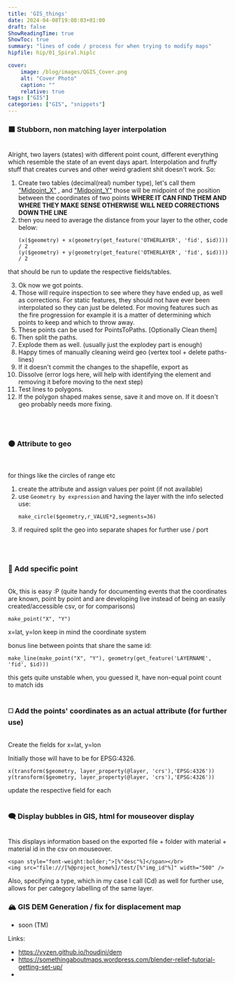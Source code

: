 ```yaml
---
title: 'GIS_things'
date: 2024-04-08T19:08:03+01:00
draft: false
ShowReadingTime: true
ShowToc: true
summary: "lines of code / process for when trying to modify maps"
hipfile: hip/01_Spiral.hiplc

cover:
    image: /blog/images/QGIS_Cover.png
    alt: "Cover Photo"
    caption: ""
    relative: true
tags: ["GIS"]
categories: ["GIS", "snippets"]
---
```



### ⬛️  Stubborn, non matching layer interpolation
<br />
Alright, two layers (states) with different point count, different everything which resemble the state of an event days apart.
Interpolation and fruffy stuff that creates curves and other weird gradient shit doesn't work.  So:

1. Create two tables (decimal(real) number type), let's call them <u>"Midpoint_X"</u> , and <u>"Midpoint_Y"</u> those will be midpoint of the position between the coordinates of two points **WHERE IT CAN FIND THEM AND WHERE THEY MAKE SENSE OTHERWISE WILL NEED CORRECTIONS DOWN THE LINE**
2. then you need to average the distance from your layer to the other, code below:
    ```
    (x($geometry) + x(geometry(get_feature('OTHERLAYER', 'fid', $id)))) / 2
    (y($geometry) + y(geometry(get_feature('OTHERLAYER', 'fid', $id)))) / 2

    ```
that should be run to update the respective fields/tables.

3. Ok now we got points.
4. Those will require inspection to see where they have ended up, as well as corrections. For static features, they should not have ever been interpolated so they can just be deleted. For moving features such as the fire progression for example it is a matter of determining which points to keep and which to throw away. 
5. These points can be used for PointsToPaths. \[Optionally Clean them\]
6. Then split the paths.
7. Explode them as well. (usually just the explodey part is enough)
8. Happy times of manually cleaning weird geo (vertex tool + delete paths-lines)
9. If it doesn't commit the changes to the shapefile, export as
10. Dissolve (error logs here, will help with identifying the element and removing it before moving to the next step)
11. Test lines to polygons.
12. If the polygon shaped makes sense, save it and move on. If it doesn't geo probably needs more fixing.

<br />
<br />

### ⚫️  Attribute to geo
<br />

for things like the circles of range etc

1. create the attribute and assign values per point (if not available)
2. use `Geometry by expression` and having the layer with the info selected use:
    ```
    make_circle($geometry,r_VALUE*2,segments=36)
    ```
3.  if required split the geo into separate shapes for further use / port
    
<br />
<br />

### 🔶️ Add specific point
<br />
Ok, this is easy :P (quite handy for documenting events that the coordinates are known, point by point and are developing live instead of being an easily created/accessible csv, or for comparisons)

```
make_point("X", "Y")
```
x=lat, y=lon keep in mind the coordinate system

bonus line between points that share the same id:
```
make_line(make_point("X", "Y"), geometry(get_feature('LAYERNAME', 'fid', $id)))
```
this gets quite unstable when, you guessed it, have non-equal point count to match ids
<br />
<br />

### ◻️ Add the points' coordinates as an actual attribute (for further use)
<br />
Create the fields for x=lat, y=lon

Initially those will have to be for EPSG:4326.

```
x(transform($geometry, layer_property(@layer, 'crs'),'EPSG:4326'))
y(transform($geometry, layer_property(@layer, 'crs'),'EPSG:4326'))
```
update the respective field for each
<br />
<br />

### 🗨️ Display bubbles in GIS, html for mouseover display
<br />
This displays information based on the exported file + folder with material + material id in the csv on mouseover.

```
<span style="font-weight:bolder;">[%"desc"%]</span></br>
<img src="file:///[%@project_home%]/test/[%"img_id"%]" width="500" />
```

Also, specifying a type, which in my case I call (Cd) as well for further use, allows for per category labelling of the same layer. 

### 🏔️ GIS DEM Generation / fix for displacement map

* soon (TM)

Links:

- https://vvzen.github.io/houdini/dem
- https://somethingaboutmaps.wordpress.com/blender-relief-tutorial-getting-set-up/
- 

